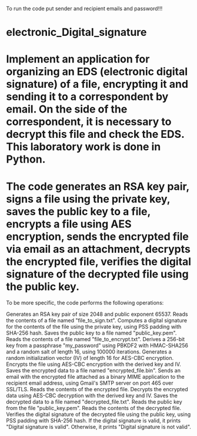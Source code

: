 To run the code put sender and recipient emails and password!!!
# electronic_Digital_signature
# Implement an application for organizing an EDS (electronic digital signature) of a file, encrypting it and sending it to a correspondent by email. On the side of the correspondent, it is necessary to decrypt this file and check the EDS. This laboratory work is done in Python.


# The code generates an RSA key pair, signs a file using the private key, saves the public key to a file, encrypts a file using AES encryption, sends the encrypted file via email as an attachment, decrypts the encrypted file, verifies the digital signature of the decrypted file using the public key.

 To be more specific, the code performs the following operations:

 Generates an RSA key pair of size 2048 and public exponent 65537.
 Reads the contents of a file named "file_to_sign.txt".
 Computes a digital signature for the contents of the file using the private key, using PSS padding with SHA-256 hash.
 Saves the public key to a file named "public_key.pem".
 Reads the contents of a file named "file_to_encrypt.txt".
 Derives a 256-bit key from a passphrase "my_password" using PBKDF2 with HMAC-SHA256 and a random salt of length 16, using 100000 iterations.
 Generates a random initialization vector (IV) of length 16 for AES-CBC encryption.
 Encrypts the file using AES-CBC encryption with the derived key and IV.
 Saves the encrypted data to a file named "encrypted_file.bin".
 Sends an email with the encrypted file attached as a binary MIME application to the recipient email address, using Gmail's SMTP server on port 465 over SSL/TLS.
 Reads the contents of the encrypted file.
 Decrypts the encrypted data using AES-CBC decryption with the derived key and IV.
 Saves the decrypted data to a file named "decrypted_file.txt".
 Reads the public key from the file "public_key.pem".
 Reads the contents of the decrypted file.
 Verifies the digital signature of the decrypted file using the public key, using PSS padding with SHA-256 hash. If the digital signature is valid, it prints "Digital signature is valid". Otherwise, it prints "Digital signature is not valid".
